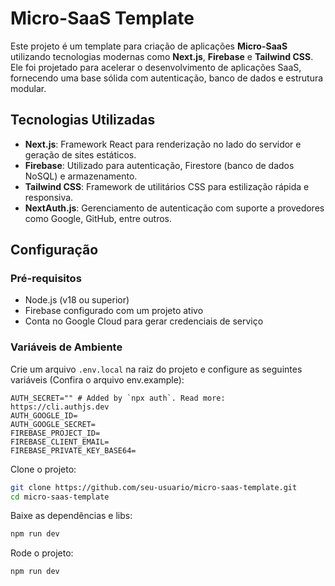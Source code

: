 # Micro-SaaS Template

Este projeto é um template para criação de aplicações **Micro-SaaS** utilizando tecnologias modernas como **Next.js**, **Firebase** e **Tailwind CSS**. Ele foi projetado para acelerar o desenvolvimento de aplicações SaaS, fornecendo uma base sólida com autenticação, banco de dados e estrutura modular.

## Tecnologias Utilizadas

- **Next.js**: Framework React para renderização no lado do servidor e geração de sites estáticos.
- **Firebase**: Utilizado para autenticação, Firestore (banco de dados NoSQL) e armazenamento.
- **Tailwind CSS**: Framework de utilitários CSS para estilização rápida e responsiva.
- **NextAuth.js**: Gerenciamento de autenticação com suporte a provedores como Google, GitHub, entre outros.

## Configuração

### Pré-requisitos

- Node.js (v18 ou superior)
- Firebase configurado com um projeto ativo
- Conta no Google Cloud para gerar credenciais de serviço

### Variáveis de Ambiente

Crie um arquivo `.env.local` na raiz do projeto e configure as seguintes variáveis (Confira o arquivo env.example):

```env
AUTH_SECRET="" # Added by `npx auth`. Read more: https://cli.authjs.dev
AUTH_GOOGLE_ID=
AUTH_GOOGLE_SECRET=
FIREBASE_PROJECT_ID=
FIREBASE_CLIENT_EMAIL=
FIREBASE_PRIVATE_KEY_BASE64=
```

Clone o projeto:

```bash
git clone https://github.com/seu-usuario/micro-saas-template.git
cd micro-saas-template
```

Baixe as dependências e libs:

```bash
npm run dev
```

Rode o projeto:

```bash
npm run dev
```
